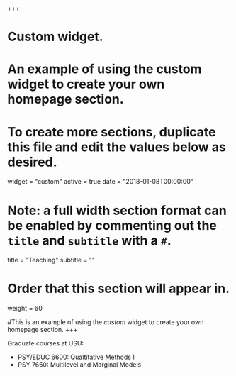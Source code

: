 +++
# Custom widget.
# An example of using the custom widget to create your own homepage section.
# To create more sections, duplicate this file and edit the values below as desired.
widget = "custom"
active = true
date = "2018-01-08T00:00:00"

# Note: a full width section format can be enabled by commenting out the `title` and `subtitle` with a `#`.
title = "Teaching"
subtitle = ""

# Order that this section will appear in.
weight = 60

#This is an example of using the *custom* widget to create your own homepage section.
+++


Graduate courses at USU:

- PSY/EDUC 6600: Qualtitative Methods I
- PSY 7650: Multilevel and Marginal Models 
